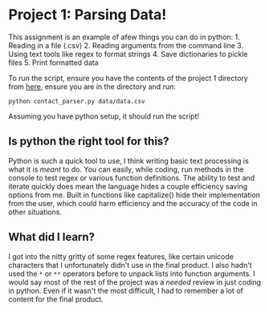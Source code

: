 # Project 1: Parsing Data!
This assignment is an example of afew things you can do in python:
	1. Reading in a file (.csv)
	2. Reading arguments from the command line
	3. Using text tools like regex to format strings
	4. Save dictionaries to pickle files
	5. Print formatted data

To run the script, ensure you have the contents of the project 1 directory from [here](https://github.com/zaiquiriw/nlp-portfolio), ensure you are in the directory and run:
```
python contact_parser.py data/data.csv
```

Assuming you have python setup, it should run the script!

## Is python the right tool for this?
Python is such a quick tool to use, I think writing basic text processing is what it is *meant* to do. You can easily, while coding, run methods in the console to test regex or various function definitions. The ability to test and iterate quickly does mean the language hides a couple efficiency saving options from me. Built in functions like capitalize() hide their implementation from the user, which could harm efficiency and the accuracy of the code in other situations.

## What did I learn?
I got into the nitty gritty of some regex features, like certain unicode characters that I unfortunately didn't use in the final product. I also hadn't used the `*` or `**` operators before to unpack lists into function arguments. I would say most of the rest of the project was a *needed* review in just coding in python. Even if it wasn't the most difficult, I had to remember a lot of content for the final product.